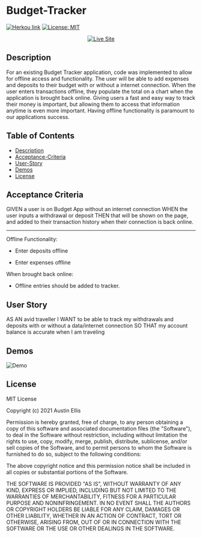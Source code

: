 # Budget-Tracker

[![Herkou link](https://img.shields.io/badge/Heroku%20link-%40Adellis95-orange)](https://infinite-thicket-96147.herokuapp.com/)
[![License: MIT](https://img.shields.io/badge/License-MIT-yellow.svg)](https://opensource.org/licenses/MIT)

<p align="center">
    <a href="https://infinite-thicket-96147.herokuapp.com/"><img src="https://img.shields.io/badge/-👉 See Live Site-success?style=for-the-badge"  alt="Live Site" /></a>
</p>

## Description

For an existing Budget Tracker application, code was implemented to allow for offline access and functionality. The user will be able to add expenses and deposits to their budget with or without a internet connection. When the user enters transactions offline, they populate the total on a chart when the application is brought back online. Giving users a fast and easy way to track their money is important, but allowing them to access that information anytime is even more important. Having offline functionality is paramount to our applications success.

## Table of Contents

- [Description](#description)
- [Acceptance-Criteria](#acceptance-criteria)
- [User-Story](#user-story)
- [Demos](#demos)
- [License](#license)

## Acceptance Criteria

GIVEN a user is on Budget App without an internet connection
WHEN the user inputs a withdrawal or deposit
THEN that will be shown on the page, and added to their transaction history when their connection is back online.

---

Offline Functionality:

- Enter deposits offline

- Enter expenses offline

When brought back online:

- Offline entries should be added to tracker.

## User Story

AS AN avid traveller
I WANT to be able to track my withdrawals and deposits with or without a data/internet connection
SO THAT my account balance is accurate when I am traveling

## Demos

![Demo]()

## License

MIT License

Copyright (c) 2021 Austin Ellis

Permission is hereby granted, free of charge, to any person obtaining a copy
of this software and associated documentation files (the "Software"), to deal
in the Software without restriction, including without limitation the rights
to use, copy, modify, merge, publish, distribute, sublicense, and/or sell
copies of the Software, and to permit persons to whom the Software is
furnished to do so, subject to the following conditions:

The above copyright notice and this permission notice shall be included in all
copies or substantial portions of the Software.

THE SOFTWARE IS PROVIDED "AS IS", WITHOUT WARRANTY OF ANY KIND, EXPRESS OR
IMPLIED, INCLUDING BUT NOT LIMITED TO THE WARRANTIES OF MERCHANTABILITY,
FITNESS FOR A PARTICULAR PURPOSE AND NONINFRINGEMENT. IN NO EVENT SHALL THE
AUTHORS OR COPYRIGHT HOLDERS BE LIABLE FOR ANY CLAIM, DAMAGES OR OTHER
LIABILITY, WHETHER IN AN ACTION OF CONTRACT, TORT OR OTHERWISE, ARISING FROM,
OUT OF OR IN CONNECTION WITH THE SOFTWARE OR THE USE OR OTHER DEALINGS IN THE
SOFTWARE.
